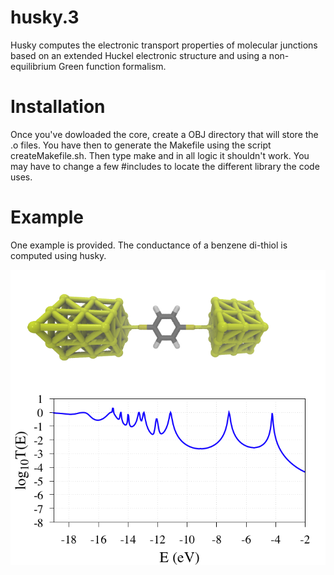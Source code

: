 # husky.3

Husky computes the electronic transport properties of molecular junctions based on an extended Huckel electronic structure and using a non-equilibrium Green function formalism. 

# Installation

Once you've dowloaded the core, create a OBJ directory that will store the .o files. 
You have then to generate the Makefile using the script createMakefile.sh. 
Then type make and in all logic it shouldn't work. You may have to change a few #includes to locate the different library the code uses.

# Example

One example is provided. The conductance of a benzene di-thiol is computed using husky. 

![alt text](./junction.png)

